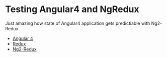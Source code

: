# Testing Angular4 and NgRedux

Just amazing how state of Angular4 application gets predictiable with Ng2-Redux.

* [Angular 4](#https://github.com/angular/angular)
* [Redux](#https://github.com/reactjs/redux) 
* [Ng2-Redux](#https://github.com/angular-redux/store)